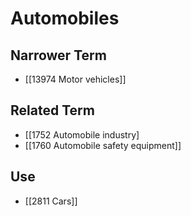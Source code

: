 # Automobiles  

## Narrower Term

- [[13974 Motor vehicles]]  

## Related Term

- [[1752 Automobile industry]
- [[1760 Automobile safety equipment]]  

## Use

- [[2811 Cars]]  

